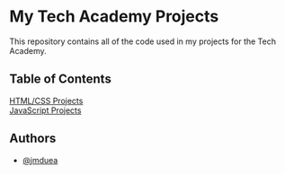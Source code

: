 
# My Tech Academy Projects
This repository contains all of the code used in my projects for the Tech Academy.


## Table of Contents
[HTML/CSS Projects](https://github.com/jmduea/Tech-Academy-Projects/tree/main/HTML%2BCSS%2BJS_Projects)
<br>
[JavaScript Projects](https://github.com/jmduea/Tech-Academy-Projects/tree/main/JavaScript%20Projects)
## Authors

- [@jmduea](https://www.github.com/jmduea)


